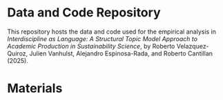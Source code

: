 # Data and Code Repository

This repository hosts the data and code used for the empirical analysis in _Interdiscipline as Language: A Structural Topic Model Approach to Academic Production in Sustainability Science_, by Roberto Velazquez-Quiroz, Julien Vanhulst, Alejandro Espinosa-Rada, and Roberto Cantillan (2025).

# Materials

